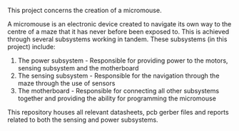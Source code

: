 This project concerns the creation of a micromouse. 

A micromouse is an electronic device created to navigate its own way to the centre of a maze that it
has never before been exposed to. This is achieved through several subsystems working in tandem.
These subsystems (in this project) include:
1. The power subsystem - Responsible for providing power to the motors, sensing subsystem and
the motherboard
2. The sensing subsystem - Responsible for the navigation through the maze through the use of
sensors
3. The motherboard - Responsible for connecting all other subsystems together and providing the
ability for programming the micromouse

This repository houses all relevant datasheets, pcb gerber files and reports related to both the sensing and power subsystems.
